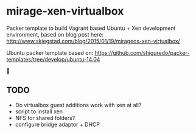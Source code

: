 mirage-xen-virtualbox
=====================

Packer template to build Vagrant based Ubuntu + Xen development environment, based on blog post here: http://www.skjegstad.com/blog/2015/01/19/mirageos-xen-virtualbox/

Ubuntu packer template based on: https://github.com/shiguredo/packer-templates/tree/develop/ubuntu-14.04

:horse:

TODO
----

* Do virtualbox guest additions work with xen at all?
* script to install xen
* NFS for shared folders?
* configure bridge adaptor + DHCP
